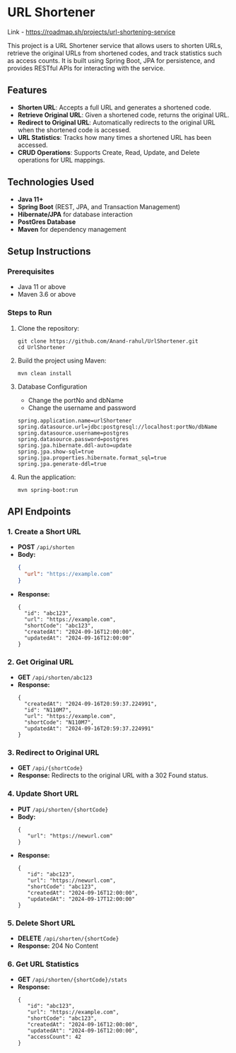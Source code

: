 # URL Shortener 

Link - https://roadmap.sh/projects/url-shortening-service

This project is a URL Shortener service that allows users to shorten URLs, retrieve the original URLs from shortened codes, and track statistics such as access counts. It is built using Spring Boot, JPA for persistence, and provides RESTful APIs for interacting with the service.

## Features

- **Shorten URL**: Accepts a full URL and generates a shortened code.
- **Retrieve Original URL**: Given a shortened code, returns the original URL.
- **Redirect to Original URL**: Automatically redirects to the original URL when the shortened code is accessed.
- **URL Statistics**: Tracks how many times a shortened URL has been accessed.
- **CRUD Operations**: Supports Create, Read, Update, and Delete operations for URL mappings.

## Technologies Used

- **Java 11+**
- **Spring Boot** (REST, JPA, and Transaction Management)
- **Hibernate/JPA** for database interaction
- **PostGres Database**
- **Maven** for dependency management

## Setup Instructions

### Prerequisites

- Java 11 or above
- Maven 3.6 or above

### Steps to Run

1. Clone the repository:

   ```
   git clone https://github.com/Anand-rahul/UrlShortener.git
   cd UrlShortener

2. Build the project using Maven:

   ```
   mvn clean install

3. Database Configuration

     - Change the portNo and dbName 
     - Change the username and password
  
    ```
    spring.application.name=urlShortener
    spring.datasource.url=jdbc:postgresql://localhost:portNo/dbName
    spring.datasource.username=postgres
    spring.datasource.password=postgres
    spring.jpa.hibernate.ddl-auto=update
    spring.jpa.show-sql=true
    spring.jpa.properties.hibernate.format_sql=true
    spring.jpa.generate-ddl=true
3. Run the application:

   ```
   mvn spring-boot:run

## API Endpoints

### 1. Create a Short URL

- **POST** `/api/shorten`
- **Body:** 
  ```json
  {
    "url": "https://example.com"
  }
- **Response:**
  ```
  {
    "id": "abc123",
    "url": "https://example.com",
    "shortCode": "abc123",
    "createdAt": "2024-09-16T12:00:00",
    "updatedAt": "2024-09-16T12:00:00"
  }

### 2. Get Original URL

- **GET** `/api/shorten/abc123`
- **Response:**
  ```
  {
    "createdAt": "2024-09-16T20:59:37.224991",
    "id": "N110M7",
    "url": "https://example.com",
    "shortCode": "N110M7",
    "updatedAt": "2024-09-16T20:59:37.224991"
  }

### 3. Redirect to Original URL

- **GET** `/api/{shortCode}`
- **Response:** Redirects to the original URL with a 302 Found status.

### 4. Update Short URL

- **PUT** `/api/shorten/{shortCode}`
- **Body:** 
    ```
    {
       "url": "https://newurl.com"
    }
- **Response:**
   ```
   {
      "id": "abc123",
      "url": "https://newurl.com",
      "shortCode": "abc123",
      "createdAt": "2024-09-16T12:00:00",
      "updatedAt": "2024-09-17T12:00:00"
   }
   
### 5. Delete Short URL

- **DELETE** `/api/shorten/{shortCode}`
- **Response:** 204 No Content

### 6. Get URL Statistics

- **GET** `/api/shorten/{shortCode}/stats`
- **Response:** 
     ```
     {
        "id": "abc123",
        "url": "https://example.com",
        "shortCode": "abc123",
        "createdAt": "2024-09-16T12:00:00",
        "updatedAt": "2024-09-16T12:00:00",
        "accessCount": 42
     }

